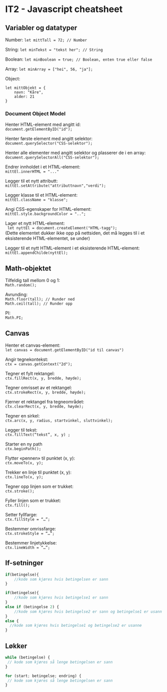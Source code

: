 # IT2 - Javascript cheatsheet

## Variabler og datatyper

Number: 
`
let mittTall = 72; // Number
`

String:
`
let minTekst = "tekst her"; // String
`

Boolean:
`
let minBoolean = true; // Boolean, enten true eller false
`

Array:
`
let minArray = ["hei", 56, "ja"];
`

Object:
```
let mittObjekt = {
    navn: "Kåre",
    alder: 21
}
```

### Document Object Model
Henter HTML-element med angitt id:  
`
document.getElementByID("id");
`  

Henter første element med angitt selektor:  
`
document.querySelector("CSS-selektor");
`

Henter alle elementer med angitt selektor og plasserer de i en array:  
`
document.querySelectorAll("CSS-selektor");
`

Endrer innholdet i et HTML-element:  
`
mittEl.innerHTML = "..."
`

Legger til et nytt attributt:  
`
mittEl.setAttribute("attributtnavn","verdi");
`

Legger klasse til et HTML-element:  
`
mittEl.className = "klasse";
`  

Angi CSS-egenskaper for HTML-element:  
`
mittEl.style.backgroundColor = "..";
`


Lager et nytt HTML-element:   
` 
let nyttEl = document.createElement("HTML-tagg");
`  
(Dette elementet dukker ikke opp på nettsiden, det må legges til i et eksisterende HTML-elementet, se under)


Legger til et nytt HTML-element i et eksisterende HTML-element:  
`
mittEl.appendChilde(nyttEl);
`  

## Math-objektet

Tilfeldig tall mellom 0 og 1:  
`
Math.random();
`

Avrunding:  
`
Math.floor(tall); // Runder ned
`  
`
Math.ceil(tall); // Runder opp
`

PI:  
`
Math.PI;
`

## Canvas

Henter et canvas-element:  
`let canvas = document.getElementByID("id til canvas")`

Angir tegnekontekst:  
`
ctx = canvas.getContext("2d");
`


Tegner et fylt rektangel:  
`
ctx.fillRect(x, y, bredde, høyde);
`

Tegner omrisset av et rektangel:  
`
ctx.strokeRect(x, y, bredde, høyde);
`

Fjerner et rektangel fra tegneområdet:  
`
ctx.clearRect(x, y, bredde, høyde);
`

Tegner en sirkel:  
`
ctx.arc(x, y, radius, startvinkel, sluttvinkel);
`

Legger til tekst:  
`
ctx.fillText(“tekst”, x, y) ;
`

Starter en ny path  
`
ctx.beginPath();
`

Flytter «pennen» til punktet (x, y):  
`
ctx.moveTo(x, y);
`

Trekker en linje til punktet (x, y):  
`
ctx.lineTo(x, y);
`

Tegner opp linjen som er trukket:  
`
ctx.stroke();
`

Fyller linjen som er trukket:  
`
ctx.fill();
`

Setter fyllfarge:  
`
ctx.fillStyle = “…”;
`

Bestemmer omrissfarge:  
`
ctx.strokeStyle = “…”;
`

Bestemmer linjetykkelse:  
`
ctx.lineWidth = “…”;
`

## If-setninger

``` javascript
if(betingelse){
    //kode som kjøres hvis betingelsen er sann
}
```

``` javascript
if(betingelse){
    //kode som kjøres hvis betingelse1 er sann
} 
else if (betingelse 2) {
    //kode som kjøres hvis betingelse2 er sann og betingelse1 er usann
} 
else {
  //kode som kjøres hvis betingelse1 og betingelse2 er usanne
}
```


## Løkker

``` javascript
while (betingelse) {
 // kode som kjøres så lenge betingelsen er sann
}
```

``` javascript
for (start; betingelse; endring) {
 // kode som kjøres så lenge betingelsen er sann
}
```